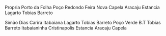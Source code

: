 Propria 
Porto da Folha
Poço Redondo
Feira Nova
Capela
Aracaju
Estancia
Lagarto
Tobias Barreto  



Simão Dias
Carira
Itabaiana
Lagarto
Tobias Barreto
Poço Verde
B.T Tobias Barreto
Itabaianinha
Cristinapolis
Estancia
Aracaju
Capela